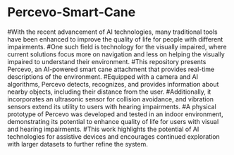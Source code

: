 # Percevo-Smart-Cane
#With the recent advancement of AI technologies, many traditional tools have been enhanced to improve the quality of life for people with different impairments. 
#One such field is technology for the visually impaired, where current solutions focus more on navigation and less on helping the visually impaired to understand their environment. 
#This repository presents Percevo, an AI-powered smart cane attachment that provides real-time descriptions of the environment. 
#Equipped with a camera and AI algorithms, Percevo detects, recognizes, and provides information about nearby objects, including their distance from the user. 
#Additionally, it incorporates an ultrasonic sensor for collision avoidance, and vibration sensors extend its utility to users with hearing impairments. 
#A physical prototype of Percevo was developed and tested in an indoor environment, demonstrating its potential to enhance quality of life for users with visual and hearing impairments. 
#This work highlights the potential of AI technologies for assistive devices and encourages continued exploration with larger datasets to further refine the system.

